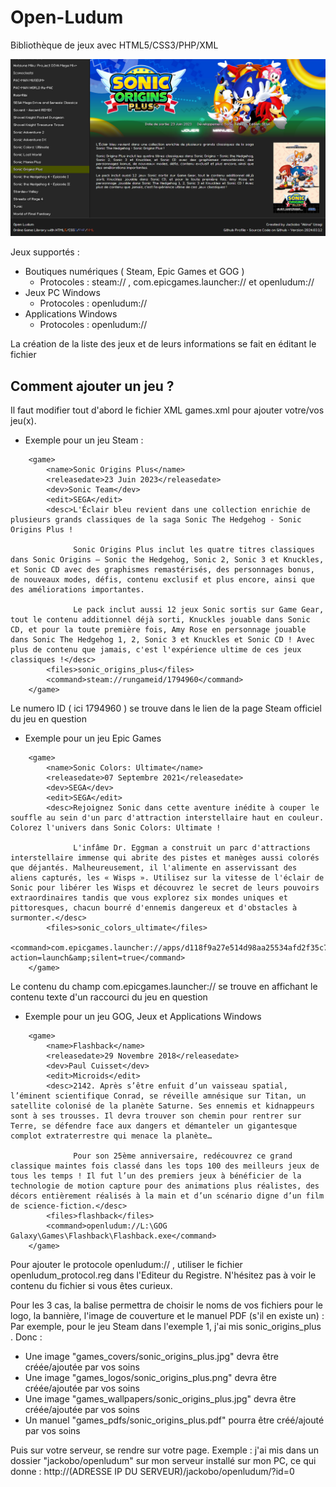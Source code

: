 # Open-Ludum
Bibliothèque de jeux avec HTML5/CSS3/PHP/XML

![alt text](https://raw.githubusercontent.com/JackoboUsagi/Open-Ludum/main/screenshot.png)

Jeux supportés :
- Boutiques numériques ( Steam, Epic Games et GOG )
  - Protocoles : steam:// , com.epicgames.launcher:// et openludum://
- Jeux PC Windows
  - Protocoles : openludum://
- Applications Windows
  - Protocoles : openludum://

La création de la liste des jeux et de leurs informations se fait en éditant le fichier
 
## Comment ajouter un jeu ?

Il faut modifier tout d'abord le fichier XML games.xml pour ajouter votre/vos jeu(x).

- Exemple pour un jeu Steam :
```
	<game>
		<name>Sonic Origins Plus</name>
		<releasedate>23 Juin 2023</releasedate>
		<dev>Sonic Team</dev>
		<edit>SEGA</edit>
		<desc>L'Éclair bleu revient dans une collection enrichie de plusieurs grands classiques de la saga Sonic The Hedgehog - Sonic Origins Plus !
			
              Sonic Origins Plus inclut les quatre titres classiques dans Sonic Origins – Sonic the Hedgehog, Sonic 2, Sonic 3 et Knuckles, et Sonic CD avec des graphismes remastérisés, des personnages bonus, de nouveaux modes, défis, contenu exclusif et plus encore, ainsi que des améliorations importantes.
			
			  Le pack inclut aussi 12 jeux Sonic sortis sur Game Gear, tout le contenu additionnel déjà sorti, Knuckles jouable dans Sonic CD, et pour la toute première fois, Amy Rose en personnage jouable dans Sonic The Hedgehog 1, 2, Sonic 3 et Knuckles et Sonic CD ! Avec plus de contenu que jamais, c'est l'expérience ultime de ces jeux classiques !</desc>
		<files>sonic_origins_plus</files>
		<command>steam://rungameid/1794960</command>
	</game>
```
Le numero ID ( ici 1794960 ) se trouve dans le lien de la page Steam officiel du jeu en question

- Exemple pour un jeu Epic Games
```
	<game>
		<name>Sonic Colors: Ultimate</name>
		<releasedate>07 Septembre 2021</releasedate>
		<dev>SEGA</dev>
		<edit>SEGA</edit>
		<desc>Rejoignez Sonic dans cette aventure inédite à couper le souffle au sein d'un parc d'attraction interstellaire haut en couleur. Colorez l'univers dans Sonic Colors: Ultimate !

			  L'infâme Dr. Eggman a construit un parc d'attractions interstellaire immense qui abrite des pistes et manèges aussi colorés que déjantés. Malheureusement, il l'alimente en asservissant des aliens capturés, les « Wisps ». Utilisez sur la vitesse de l'éclair de Sonic pour libérer les Wisps et découvrez le secret de leurs pouvoirs extraordinaires tandis que vous explorez six mondes uniques et pittoresques, chacun bourré d'ennemis dangereux et d'obstacles à surmonter.</desc>
		<files>sonic_colors_ultimate</files>
		<command>com.epicgames.launcher://apps/d118f9a27e514d98aa25534afd2f35c7%3A6a541faba45e4027ad81de41005721f2%3Ae5071e19d08c45a6bdda5d92fbd0a03e?action=launch&amp;silent=true</command>
	</game>
```
Le contenu du champ com.epicgames.launcher:// se trouve en affichant le contenu texte d'un raccourci du jeu en question

- Exemple pour un jeu GOG, Jeux et Applications Windows
```
	<game>
		<name>Flashback</name>
		<releasedate>29 Novembre 2018</releasedate>
		<dev>Paul Cuisset</dev>
		<edit>Microids</edit>
		<desc>2142. Après s’être enfuit d’un vaisseau spatial, l’éminent scientifique Conrad, se réveille amnésique sur Titan, un satellite colonisé de la planète Saturne. Ses ennemis et kidnappeurs sont à ses trousses. Il devra trouver son chemin pour rentrer sur Terre, se défendre face aux dangers et démanteler un gigantesque complot extraterrestre qui menace la planète…

              Pour son 25ème anniversaire, redécouvrez ce grand classique maintes fois classé dans les tops 100 des meilleurs jeux de tous les temps ! Il fut l’un des premiers jeux à bénéficier de la technologie de motion capture pour des animations plus réalistes, des décors entièrement réalisés à la main et d’un scénario digne d’un film de science-fiction.</desc>
		<files>flashback</files>
		<command>openludum://L:\GOG Galaxy\Games\Flashback\Flashback.exe</command>
	</game>
```
Pour ajouter le protocole openludum:// , utiliser le fichier openludum_protocol.reg dans l'Editeur du Registre. N'hésitez pas à voir le contenu du fichier si vous êtes curieux.

Pour les 3 cas, la balise <files> permettra de choisir le noms de vos fichiers pour le logo, la bannière, l'image de couverture et le manuel PDF (s'il en existe un) :
Par exemple, pour le jeu Steam dans l'exemple 1, j'ai mis sonic_origins_plus . Donc :
- Une image "games_covers/sonic_origins_plus.jpg" devra être créée/ajoutée par vos soins
- Une image "games_logos/sonic_origins_plus.png" devra être créée/ajoutée par vos soins
- Une image "games_wallpapers/sonic_origins_plus.jpg" devra être créée/ajoutée par vos soins
- Un manuel "games_pdfs/sonic_origins_plus.pdf" pourra être créé/ajouté par vos soins

Puis sur votre serveur, se rendre sur votre page.
Exemple : j'ai mis dans un dossier "jackobo/openludum" sur mon serveur installé sur mon PC, ce qui donne : http://(ADRESSE IP DU SERVEUR)/jackobo/openludum/?id=0
